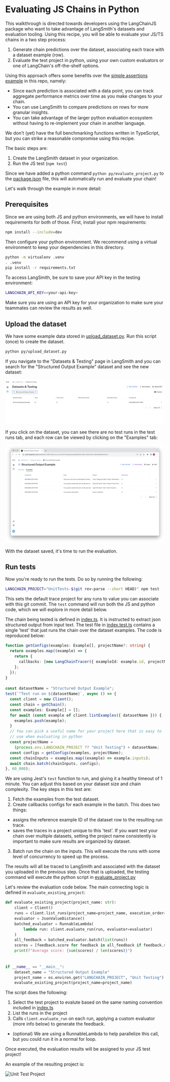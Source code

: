 # Evaluating JS Chains in Python

This walkthrough is directed towards developers using the LangChainJS package who want to take advantage of LangSmith's datasets
and evaluation tooling. Using this recipe, you will be able to evaluate your JS/TS chains in a two step process:

1. Generate chain predictions over the dataset, associating each trace with a dataset example (row).
2. Evaluate the test project in python, using your own custom evaluators or one of LangChain's off-the-shelf options.

Using this approach offers some benefits over the [simple assertions example](../simple-test/) in this repo, namely:
- Since each prediction is associated with a data point, you can track aggregate performance metrics over time as you make changes to your chain.
- You can use LangSmith to compare predictions on rows for more granular insights.
- You can take advantage of the larger python evaluation ecosystem without having to re-implement your chain in another language.


We don't (yet) have the full benchmarking functions written in TypeScript, but you can strike a reasonable compromise using this recipe.

The basic steps are:

1. Create the LangSmith dataset in your organization.
2. Run the JS test (`npm test`)

Since we have added a python command `python py/evaluate_project.py` to the [package.json](./package.json) file, this will automatically run and evaluate your chain!

Let's walk through the example in more detail:

## Prerequisites

Since we are using both JS and python environments, we will have to install requirements for both of those. First, install your npm requirements:

```bash
npm install --include=dev
```

Then configure your python environment. We recommend using a virtual environment to keep your dependencies in this directory.

```bash
python -m virtualenv .venv
. .venv
pip install -r requirements.txt
```

To access LangSmith, be sure to save your API key in the testing environment:

```bash
LANGCHAIN_API_KEY=<your-api-key>
```

Make sure you are using an API key for your organization to make sure your teammates can review the results as well.

## Upload the dataset

We have some example data stored in [upload_dataset.py](./py/upload_dataset.py). Run this script (once) to create the dataset.

```bash
python py/upload_dataset.py
```

If you navigate to the "Datasets & Testing" page in LangSmith and you can search for the "Structured Output Example" dataset and see the new dataset:

![structured output example dataset](./img/dataset_page.png)

If you click on the dataset, you can see there are no test runs in the test runs tab, and each row can be viewed by clicking on the "Examples" tab:

![Examples](./img/structured_dataset_examples.png)

With the dataset saved, it's time to run the evaluation.

## Run tests

Now you're ready to run the tests. Do so by running the following:

```bash
LANGCHAIN_PROJECT="UnitTests-$(git rev-parse --short HEAD)" npm test
```

This sets the default trace project for any runs to value you can associate with this git commit. The `test` command will run both the JS and python code, which we will explore in more detail below.

The chain being tested is defined in [index.ts](./src/index.ts). It is instructed to extract json structured output from input text.
The test file in [index.test.ts](./tests/index.test.ts) contains a single 'test' that just runs the chain over the dataset examples. The code is reproduced below:

```typescript
function getConfigs(examples: Example[], projectName?: string) {
  return examples.map((example) => {
    return {
      callbacks: [new LangChainTracer({ exampleId: example.id, projectName })],
    };
  });
}

const datasetName = "Structured Output Example";
test(`"Test run on ${datasetName}`, async () => {
  const client = new Client();
  const chain = getChain();
  const examples: Example[] = [];
  for await (const example of client.listExamples({ datasetName })) {
    examples.push(example);
  }
  // You can pick a useful name for your project here that is easy to
  // use when evaluating in python
  const projectName =
    (process.env.LANGCHAIN_PROJECT ?? "Unit Testing") + datasetName;
  const configs = getConfigs(examples, projectName);
  const chainInputs = examples.map((example) => example.inputs);
  await chain.batch(chainInputs, configs);
}, 60_000);

```

We are using Jest's `test` function to run, and giving it a healthy timeout of 1 minute. You can adjust this based on your dataset size and chain complexity.
The key steps in this test are:
1. Fetch the examples from the test dataset.
2. Create callbacks configs for each example in the batch. This does two things:
- assigns the reference example ID of the dataset row to the resulting run trace.
- saves the traces in a project unique to this 'test'. If you want test your chain over multiple datasets, setting the project name consistently is important to make sure results are organized by dataset.
3. Batch run the chain on the inputs. This will execute the runs with some level of concurrency to speed up the process.

The results will all be traced to LangSmith and associated with the dataset you uploaded in the previous step.
Once that is uploaded, the testing command will execute the python script in [evaluate_project.py](./py/evaluate_project.py)

Let's review the evaluation code below. The main connecting logic is defined in `evaluate_existing_project`:

```python
def evaluate_existing_project(project_name: str):
    client = Client()
    runs = client.list_runs(project_name=project_name, execution_order=1)
    evaluator = JsonValueDistance()
    batched_evaluator = RunnableLambda(
        lambda run: client.evaluate_run(run, evaluator=evaluator)
    )
    all_feedback = batched_evaluator.batch(list(runs))
    scores = [feedback.score for feedback in all_feedback if feedback.score is not None]
    print(f"Average score: {sum(scores) / len(scores)}")


if __name__ == "__main__":
    dataset_name = "Structured Output Example"
    project_name = os.environ.get("LANGCHAIN_PROJECT", "Unit Testing") + dataset_name
    evaluate_existing_project(project_name=project_name)
```

The script does the following:
1. Select the test project to evalute based on the same naming convention included in [index.ts](./src/index.ts)
2. List the runs in the project
3. Calls `client.evaluate_run` on each run, applying a custom evaluator (more info below) to generate the feedback.
- (optional) We are using a RunnableLambda to help parallelize this call, but you could run it in a normal for loop.

Once executed, the evaluation results will be assigned to your JS test project! 

An example of the resulting project is:

![Unit Test Project](img/resulting_project.png)